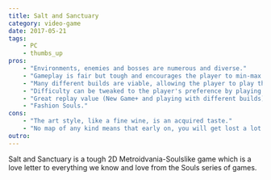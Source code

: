 ```yaml
---
title: Salt and Sanctuary
category: video-game
date: 2017-05-21
tags:
    - PC
    - thumbs_up
pros:
    - "Environments, enemies and bosses are numerous and diverse."
    - "Gameplay is fair but tough and encourages the player to min-max and fully explore the environments."
    - "Many different builds are viable, allowing the player to play the character they want to play."
    - "Difficulty can be tweaked to the player's preference by playing non-optimal builds."
    - "Great replay value (New Game+ and playing with different builds)."
    - "Fashion Souls."
cons:
    - "The art style, like a fine wine, is an acquired taste."
    - "No map of any kind means that early on, you will get lost a lot."
outro:
---
```

Salt and Sanctuary is a tough 2D Metroidvania-Soulslike game which is a love letter to everything we know and love from the Souls series of games.
